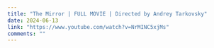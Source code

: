 ```yaml
---
title: "The Mirror | FULL MOVIE | Directed by Andrey Tarkovsky"
date: 2024-06-13
link: "https://www.youtube.com/watch?v=NrMINC5xjMs"
comments: ""
---
```


